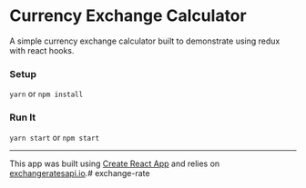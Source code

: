 # Currency Exchange Calculator

A simple currency exchange calculator built to demonstrate using redux with react hooks.

### Setup

`yarn` or `npm install` 

### Run It

`yarn start` or `npm start`

---

This app was built using [Create React App](https://create-react-app.dev/) and relies on [exchangeratesapi.io](https://exchangeratesapi.io/).# exchange-rate
